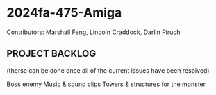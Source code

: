 # 2024fa-475-Amiga





Contributors: Marshall Feng, Lincoln Craddock, Darlin Piruch



PROJECT BACKLOG
---------------

(therse can be done once all of the current issues have been resolved)

Boss enemy
Music & sound clips
Towers & structures for the monster
